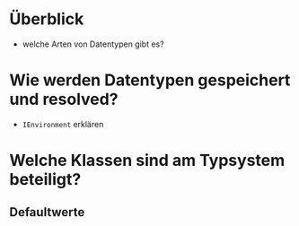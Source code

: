 # Überblick

- welche Arten von Datentypen gibt es?

# Wie werden Datentypen gespeichert und resolved?

- `IEnvironment` erklären

# Welche Klassen sind am Typsystem beteiligt?

## Defaultwerte

